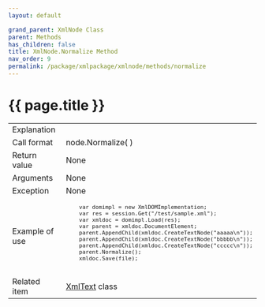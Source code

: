 ```yaml
---
layout: default

grand_parent: XmlNode Class
parent: Methods
has_children: false
title: XmlNode.Normalize Method
nav_order: 9
permalink: /package/xmlpackage/xmlnode/methods/normalize
---
```

# {{ page.title }}

<table>
  <tr>
    <td>Explanation</td>
    <td colspan="2"></td>
  </tr>
  <tr>
    <td>Call format</td>
    <td colspan="2">node.Normalize( )</td>
  </tr>
  <tr>
    <td>Return value</td>
    <td colspan="2">None</td>
  </tr>  
  <tr>
    <td>Arguments</td>
    <td colspan="2">None</td>
  </tr>
  <tr>
    <td>Exception</td>
    <td colspan="2">None</td>
  </tr>
  <tr>
    <td>Example of use</td>
    <td colspan="2"><code><pre>
    var domimpl = new XmlDOMImplementation;
    var res = session.Get("/test/sample.xml");
    var xmldoc = domimpl.Load(res);
    var parent = xmldoc.DocumentElement;
    parent.AppendChild(xmldoc.CreateTextNode("aaaaa\n"));
    parent.AppendChild(xmldoc.CreateTextNode("bbbbb\n"));
    parent.AppendChild(xmldoc.CreateTextNode("ccccc\n"));
    parent.Normalize();
    xmldoc.Save(file);
    </pre></code></td>
  </tr>
  <tr>
    <td>Related item</td>
    <td colspan="2"><a href="/package/xmlpackage/xmltext">XmlText</a> class</td>
  </tr>
</table>



